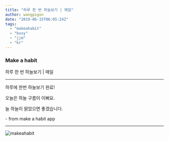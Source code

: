 ```yaml
---
title: "하루 한 번 하늘보기 | 매일"
author: wangpigon
date: "2019-06-15T06:05:24Z"
tags:
  - "makeahabit"
  - "busy"
  - "jjm"
  - "kr"
---
```

### Make a habit

하루 한 번 하늘보기 | 매일

---

하루에 한번 하늘보기 완료!

오늘은 하늘 구름이 이뻐요.

늘 하늘이 맑았으면 좋겠습니다.

\- from make a habit app

---

![makeahabit](https://steemitimages.com/300x0/https://s3.ap-northeast-2.amazonaws.com/img.passionbull.net/public/wangpigon/1560578719.jpg)
